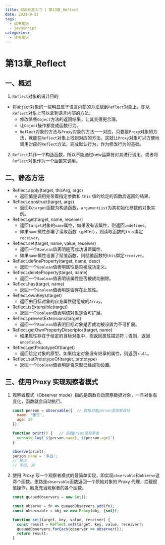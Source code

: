 ```yaml
---
title: ES6标准入门 | 第13章_Reflect
date: 2021-9-11
tags:
  - 读书笔记
  - javascript
categories:
  - 读书笔记
---
```

# 第13章_Reflect

## 一、概述

1. `Reflect`对象的设计目的
- 将`Object`对象的一些明显属于语言内部的方法放到`Reflect`对象上。即从`Reflect`对象上可以拿到语言内部的方法。
   -  修改某些`Object`方法的返回结果，让其变得更合理。
   - 让`Object`操作都变成函数行为。
   - `Reflect`对象的方法与`Proxy`对象的方法一一对应，只要是`Proxy`对象的方法，就能在`Reflect`对象上找到对应的方法。这就让`Proxy`对象可以方便地调用对应的`Reflect`方法，完成默认行为，作为修改行为的基础。
2. `Reflect`并非一个构造函数，所以不能通过new运算符对其进行调用，或者将`Reflect`对象作为一个函数来调用。

## 二、静态方法

- Reflect.apply(target, thisArg, args)
  - 返回值是调用完带着指定参数和 `this` 值的给定的函数后返回的结果。
- Reflect.construct(target, args)
  - 返回以`target`函数为构造函数，`argumentList`为其初始化参数的对象实例。
- Reflect.get(target, name, receiver)
  - 返回`target`对象的`name`属性，如果没有该属性，则返回`undefined`。
  - 如果`name`属性部署了读取函数（getter），则读取函数的`this`绑定`receiver`。
- Reflect.set(target, name, value, receiver)
  - 返回一个`Boolean`值表明是否成功设置属性。
  - 如果`name`属性设置了赋值函数，则赋值函数的`this`绑定`receiver`。
- Reflect.defineProperty(target, name, desc)
  - 返回一个`Boolean`值表明属性是否被成功定义。
- Reflect.deleteProperty(target, name)
  - 返回一个`Boolean`值表明该属性是否被成功删除。
- Reflect.has(target, name)
  - 返回一个`Boolean`值表明是否存在此属性。
- Reflect.ownKeys(target)
  - 返回由目标对象的自身属性键组成的`Array`。 
- Reflect.isExtensible(target)
  - 返回一个`Boolean`值表明该对象是否可扩展。
- Reflect.preventExtensions(target)
  - 返回一个`Boolean`值表明目标对象是否成功被设置为不可扩展。
- Reflect.getOwnPropertyDescriptor(target, name)
  - 如果属性存在于给定的目标对象中，则返回属性描述符；否则，返回 `undefined`。
- Reflect.getPrototypeOf(target)
  - 返回给定对象的原型。如果给定对象没有继承的属性，则返回 `null`。
- Reflect.setPrototypeOf(target, prototype)
  - 返回一个`Boolean`值表明是否原型已经成功设置。

## 三、使用 Proxy 实现观察者模式

1. 观察者模式（Observer mode）指的是函数自动观察数据对象，一旦对象有变化，函数就会自动执行。

   ```javascript
   const person = observable({  // 数据对象person是观察目标
     name: '张三',
     age: 20
   });
   
   function print() {   // 函数print是观察者
     console.log(`${person.name}, ${person.age}`)
   }
   
   observe(print);
   person.name = '李四';
   // 输出
   // 李四, 20
   ```

2. 使用 Proxy 写一个观察者模式的最简单实现，即实现`observable`和`observe`这两个函数。思路是`observable`函数返回一个原始对象的 Proxy 代理，拦截赋值操作，触发充当观察者的各个函数。

   ```javascript
   const queuedObservers = new Set();
   
   const observe = fn => queuedObservers.add(fn);
   const observable = obj => new Proxy(obj, {set});
   
   function set(target, key, value, receiver) {
     const result = Reflect.set(target, key, value, receiver);
     queuedObservers.forEach(observer => observer());
     return result;
   }
   ```